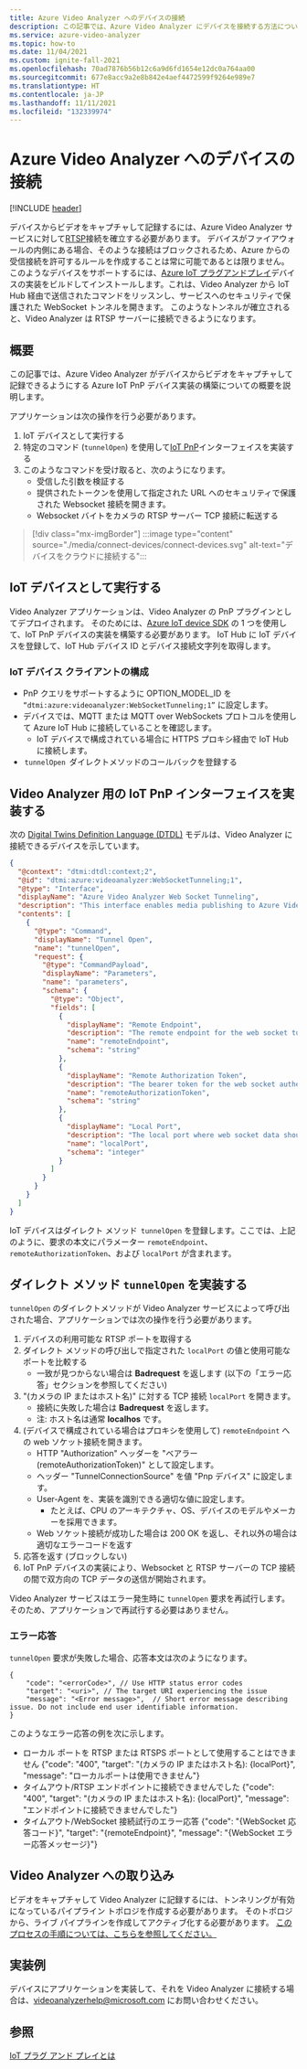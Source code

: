 ```yaml
---
title: Azure Video Analyzer へのデバイスの接続
description: この記事では、Azure Video Analyzer にデバイスを接続する方法について説明します。
ms.service: azure-video-analyzer
ms.topic: how-to
ms.date: 11/04/2021
ms.custom: ignite-fall-2021
ms.openlocfilehash: 70ad7876b56b12c6a9d6fd1654e12dc0a764aa00
ms.sourcegitcommit: 677e8acc9a2e8b842e4aef4472599f9264e989e7
ms.translationtype: HT
ms.contentlocale: ja-JP
ms.lasthandoff: 11/11/2021
ms.locfileid: "132339974"
---
```

# <a name="connect-devices-to-azure-video-analyzer"></a>Azure Video Analyzer へのデバイスの接続

[!INCLUDE [header](includes/cloud-env.md)]

デバイスからビデオをキャプチャして記録するには、Azure Video Analyzer サービスに対して[RTSP](../terminology.md#rtsp)接続を確立する必要があります。 デバイスがファイアウォールの内側にある場合、そのような接続はブロックされるため、Azure からの受信接続を許可するルールを作成することは常に可能であるとは限りません。 このようなデバイスをサポートするには、[Azure IoT プラグアンドプレイ](../../../iot-develop/overview-iot-plug-and-play.md)デバイスの実装をビルドしてインストールします。これは、Video Analyzer から IoT Hub 経由で送信されたコマンドをリッスンし、サービスへのセキュリティで保護された WebSocket トンネルを開きます。 このようなトンネルが確立されると、Video Analyzer は RTSP サーバーに接続できるようになります。

## <a name="overview"></a>概要 

この記事では、Azure Video Analyzer がデバイスからビデオをキャプチャして記録できるようにする Azure IoT PnP デバイス実装の構築についての概要を説明します。 

アプリケーションは次の操作を行う必要があります。 

1. IoT デバイスとして実行する 
1. 特定のコマンド (`tunnelOpen`) を使用して[IoT PnP](../../../iot-develop/overview-iot-plug-and-play.md)インターフェイスを実装する 
1. このようなコマンドを受け取ると、次のようになります。 
   * 受信した引数を検証する 
   * 提供されたトークンを使用して指定された URL へのセキュリティで保護された Websocket 接続を開きます。
   * Websocket バイトをカメラの RTSP サーバー TCP 接続に転送する

> [!div class="mx-imgBorder"]
> :::image type="content" source="./media/connect-devices/connect-devices.svg" alt-text="デバイスをクラウドに接続する":::

## <a name="run-as-an-iot-device"></a>IoT デバイスとして実行する 

Video Analyzer アプリケーションは、Video Analyzer の PnP プラグインとしてデプロイされます。 そのためには、[Azure IoT device SDK](../../../iot-develop/libraries-sdks.md#device-sdks) の 1 つを使用して、IoT PnP デバイスの実装を構築する必要があります。 IoT Hub に IoT デバイスを登録して、IoT Hub デバイス ID とデバイス接続文字列を取得します。

### <a name="iot-device-clientconfiguration"></a>IoT デバイス クライアントの構成

* PnP クエリをサポートするように OPTION_MODEL_ID を `“dtmi:azure:videoanalyzer:WebSocketTunneling;1”` に設定します。  
* デバイスでは、MQTT または MQTT over WebSockets プロトコルを使用して Azure IoT Hub に接続していることを確認します。 
    * IoT デバイスで構成されている場合に HTTPS プロキシ経由で IoT Hub に接続します。  
*  `tunnelOpen`  ダイレクトメソッドのコールバックを登録する 

## <a name="implement-the-iot-pnp-interface-for-video-analyzer"></a>Video Analyzer 用の IoT PnP インターフェイスを実装する

次の [Digital Twins Definition Language (DTDL)](https://github.com/Azure/opendigitaltwins-dtdl) モデルは、Video Analyzer に接続できるデバイスを示しています。

```json
{
  "@context": "dtmi:dtdl:context;2",
  "@id": "dtmi:azure:videoanalyzer:WebSocketTunneling;1",
  "@type": "Interface",
  "displayName": "Azure Video Analyzer Web Socket Tunneling",
  "description": "This interface enables media publishing to Azure Video Analyzer service from a RTSP compatible device which is located behind a firewall or NAT device.",
  "contents": [
    {
      "@type": "Command",
      "displayName": "Tunnel Open",
      "name": "tunnelOpen",
      "request": {
        "@type": "CommandPayload",
        "displayName": "Parameters",
        "name": "parameters",
        "schema": {
          "@type": "Object",
          "fields": [
            {
              "displayName": "Remote Endpoint",
              "description": "The remote endpoint for the web socket tunnel.",
              "name": "remoteEndpoint",
              "schema": "string"
            },
            {
              "displayName": "Remote Authorization Token",
              "description": "The bearer token for the web socket authentication.",
              "name": "remoteAuthorizationToken",
              "schema": "string"
            },
            {
              "displayName": "Local Port",
              "description": "The local port where web socket data should be tunneled to.",
              "name": "localPort",
              "schema": "integer"
            }
          ]
        }
      }
    }
  ]
}
```

IoT デバイスはダイレクト メソッド  `tunnelOpen` を登録します。ここでは、上記のように、要求の本文にパラメーター `remoteEndpoint`、`remoteAuthorizationToken`、および `localPort` が含まれます。

## <a name="implement-the-direct-method-tunnelopen"></a>ダイレクト メソッド `tunnelOpen` を実装する
`tunnelOpen` のダイレクトメソッドが Video Analyzer サービスによって呼び出された場合、アプリケーションでは次の操作を行う必要があります。

1. デバイスの利用可能な RTSP ポートを取得する
1. ダイレクト メソッドの呼び出しで指定された `localPort` の値と使用可能なポートを比較する
   * 一致が見つからない場合は **Badrequest** を返します (以下の「エラー応答」セクションを参照してください)
1. "(カメラの IP またはホスト名)" に対する TCP 接続 `localPort` を開きます。
   * 接続に失敗した場合は **Badrequest** を返します。
   * 注: ホスト名は通常 **localhos** です。
1. (デバイスで構成されている場合はプロキシを使用して) `remoteEndpoint` への web ソケット接続を開きます。
   * HTTP "Authorization" ヘッダーを "ベアラー (remoteAuthorizationToken)" として設定します。
   * ヘッダー "TunnelConnectionSource" を値 "Pnp デバイス" に設定します。
   * User-Agent を、実装を識別できる適切な値に設定します。 
      * たとえば、CPU のアーキテクチャ、OS、デバイスのモデルやメーカーを採用できます。
   * Web ソケット接続が成功した場合は 200 OK を返し、それ以外の場合は適切なエラーコードを返す
1. 応答を返す (ブロックしない)
1. IoT PnP デバイスの実装により、Websocket と RTSP サーバーの TCP 接続の間で双方向の TCP データの送信が開始されます。

Video Analyzer サービスはエラー発生時に `tunnelOpen` 要求を再試行します。そのため、アプリケーションで再試行する必要はありません。

### <a name="error-responses"></a>エラー応答
`tunnelOpen` 要求が失敗した場合、応答本文は次のようになります。

```
{
    "code": "<errorCode>", // Use HTTP status error codes
    "target": "<uri>", // The target URI experiencing the issue
    "message": "<Error message>",  // Short error message describing issue. Do not include end user identifiable information.
}
```
このようなエラー応答の例を次に示します。

* ローカル ポートを RTSP または RTSPS ポートとして使用することはできません {"code": "400", "target": "(カメラの IP またはホスト名): {localPort}", "message": "ローカルポートは使用できません"}
* タイムアウト/RTSP エンドポイントに接続できませんでした {"code": "400", "target": "(カメラの IP またはホスト名): {localPort}", "message": "エンドポイントに接続できませんでした"}
*   タイムアウト/WebSocket 接続試行のエラー応答 {"code": "{WebSocket 応答コード}", "target": "{remoteEndpoint}", "message": "{WebSocket エラー応答メッセージ}"}


## <a name="ingestion-to-video-analyzer"></a>Video Analyzer への取り込み
ビデオをキャプチャして Video Analyzer に記録するには、トンネリングが有効になっているパイプライン トポロジを作成する必要があります。 そのトポロジから、ライブ パイプラインを作成してアクティブ化する必要があります。 [このプロセスの手順については、こちらを参照してください。](use-remote-device-adapter.md#create-pipeline-topology-in-the-video-analyzer-service)

 
## <a name="example-implementation"></a>実装例
デバイスにアプリケーションを実装して、それを Video Analyzer に接続する場合は、videoanalyzerhelp@microsoft.com にお問い合わせください。

## <a name="see-also"></a>参照 

[IoT プラグ アンド プレイとは](../../../iot-develop/overview-iot-plug-and-play.md)
